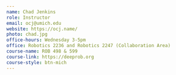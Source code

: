 ```yaml
---
name: Chad Jenkins
role: Instructor
email: ocj@umich.edu
website: https://ocj.name/
photo: chad.jpg
office-hours: Wednesday 3-5pm
office: Robotics 2236 and Robotics 2247 (Collaboration Area)
course-name: ROB 498 & 599
course-link: https://deeprob.org
course-style: btn-mich
---
```

